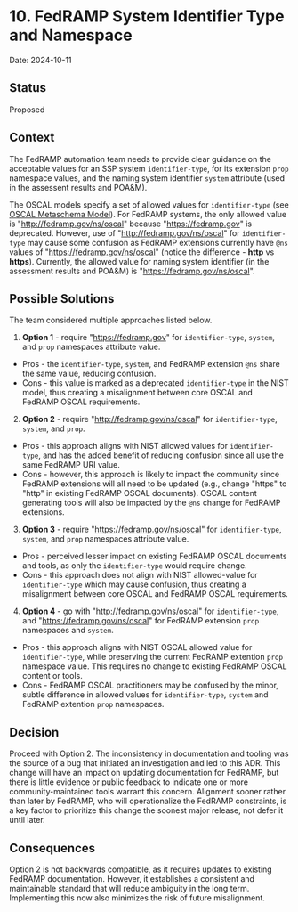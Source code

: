 # 10. FedRAMP System Identifier Type and Namespace

Date: 2024-10-11

## Status

Proposed

## Context

The FedRAMP automation team needs to provide clear guidance on the acceptable values for an SSP system `identifier-type`, for its extension `prop` namespace values, and the  naming system identifier `system` attribute (used in the assessent results and POA&M).

The OSCAL models specify a set of allowed values for `identifier-type` (see [OSCAL Metaschema Model](https://github.com/usnistgov/OSCAL/blob/4f02dac6f698efda387cc5f55bc99581eaf494b6/src/metaschema/oscal_implementation-common_metaschema.xml#L676-L704)).  For FedRAMP systems, the only allowed value is "http://fedramp.gov/ns/oscal" because "https://fedramp.gov" is deprecated.   However, use of "http://fedramp.gov/ns/oscal" for `identifier-type` may cause some confusion as FedRAMP extensions currently have `@ns` values of "https://fedramp.gov/ns/oscal" (notice the difference - **http** vs **https**).  Currently, the allowed value for naming system identifier (in the assessment results and POA&M) is "https://fedramp.gov/ns/oscal".

## Possible Solutions

The team considered multiple approaches listed below.

1. **Option 1** - require "https://fedramp.gov" for `identifier-type`, `system`, and `prop` namespaces attribute value.  
  - Pros - the `identifier-type`, `system`, and FedRAMP extension `@ns` share the same value, reducing confusion.
  - Cons - this value is marked as a deprecated `identifier-type` in the NIST model, thus creating a misalignment between core OSCAL and FedRAMP OSCAL requirements.

2. **Option 2** - require "http://fedramp.gov/ns/oscal" for `identifier-type`, `system`, and `prop`.  
  - Pros - this approach aligns with NIST allowed values for `identifier-type`, and has the added benefit of reducing confusion since all use the same FedRAMP URI value. 
  - Cons - however, this approach is likely to impact the community since FedRAMP extensions will all need to be updated (e.g., change "https" to "http" in existing FedRAMP OSCAL documents).  OSCAL content generating tools will also be impacted by the `@ns` change for FedRAMP extensions.

3. **Option 3** - require "https://fedramp.gov/ns/oscal" for `identifier-type`, `system`, and `prop` namespaces attribute value.  
  - Pros - perceived lesser impact on existing FedRAMP OSCAL documents and tools, as only the `identifier-type` would require change.
  - Cons - this approach does not align with NIST allowed-value for `identifier-type` which may cause confusion, thus creating a misalignment between core OSCAL and FedRAMP OSCAL requirements.

4. **Option 4** - go with "http://fedramp.gov/ns/oscal" for `identifier-type`, and "https://fedramp.gov/ns/oscal" for FedRAMP extension `prop` namespaces and `system`.  
  - Pros - this approach aligns with NIST OSCAL allowed value for `identifier-type`, while preserving the current FedRAMP extention `prop` namespace value.  This requires no change to existing FedRAMP OSCAL content or tools.
  - Cons - FedRAMP OSCAL practitioners may be confused by the minor, subtle difference in allowed values for `identifier-type`, `system` and FedRAMP extention `prop` namespaces. 

## Decision

Proceed with Option 2.  The inconsistency in documentation and tooling was the source of a bug that initiated an investigation and led to this ADR. This change will have an impact on updating documentation for FedRAMP, but there is little evidence or public feedback to indicate one or more community-maintained tools warrant this concern. Alignment sooner rather than later by FedRAMP, who will operationalize the FedRAMP constraints, is a key factor to prioritize this change the soonest major release, not defer it until later.

## Consequences

Option 2 is not backwards compatible, as it requires updates to existing FedRAMP documentation. However, it establishes a consistent and maintainable standard that will reduce ambiguity in the long term. Implementing this now also minimizes the risk of future misalignment.
